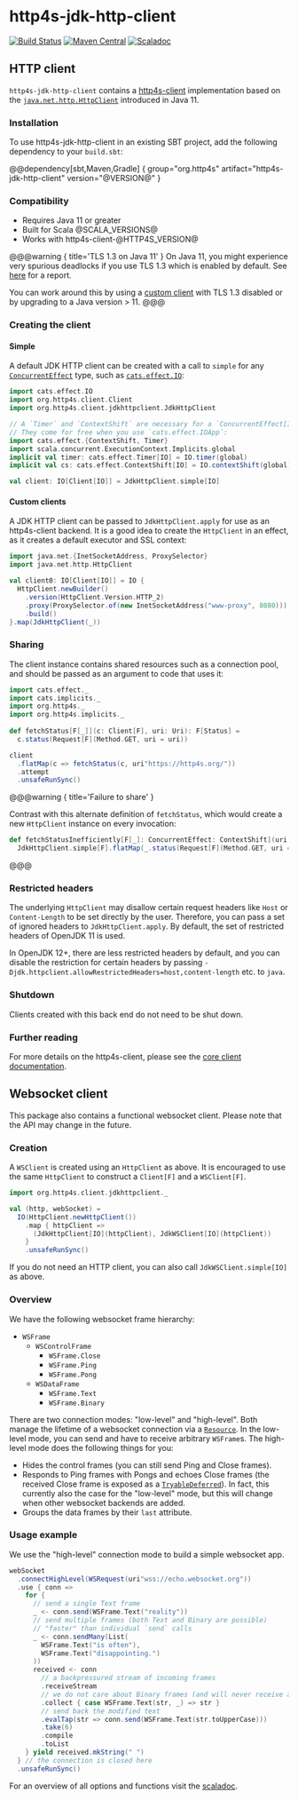 # http4s-jdk-http-client

[![Build Status](https://github.com/http4s/http4s-jdk-http-client/workflows/CI/badge.svg?branch=master)](https://github.com/http4s/http4s-jdk-http-client/actions) [![Maven Central](https://maven-badges.herokuapp.com/maven-central/org.http4s/http4s-jdk-http-client_@SCALA_VERSION@/badge.svg)](https://maven-badges.herokuapp.com/maven-central/org.http4s/http4s-jdk-http-client_@SCALA_VERSION@) [![Scaladoc](https://javadoc-badge.appspot.com/org.http4s/http4s-jdk-http-client_@SCALA_VERSION@.svg?label=scaladoc)](https://javadoc-badge.appspot.com/org.http4s/http4s-jdk-http-client_@SCALA_VERSION@)

## HTTP client

`http4s-jdk-http-client` contains a [http4s-client] implementation based on
the [`java.net.http.HttpClient`][Java HttpClient] introduced in Java
11.

### Installation

To use http4s-jdk-http-client in an existing SBT project, add the
following dependency to your `build.sbt`:

@@dependency[sbt,Maven,Gradle] {
  group="org.http4s"
  artifact="http4s-jdk-http-client"
  version="@VERSION@"
}

### Compatibility

* Requires Java 11 or greater
* Built for Scala @SCALA_VERSIONS@
* Works with http4s-client-@HTTP4S_VERSION@

@@@warning { title='TLS 1.3 on Java 11' }
On Java 11, you might experience very spurious deadlocks if you use TLS 1.3
which is enabled by default. See [here](https://github.com/http4s/http4s-jdk-http-client/issues/200)
for a report.

You can work around this by using a [custom client](#custom-clients)
with TLS 1.3 disabled or by upgrading to a Java version > 11.
@@@

### Creating the client

#### Simple

A default JDK HTTP client can be created with a call to `simple` for
any [`ConcurrentEffect`][ConcurrentEffect] type, such as
[`cats.effect.IO`][IO]:

```scala mdoc:silent:reset-class
import cats.effect.IO
import org.http4s.client.Client
import org.http4s.client.jdkhttpclient.JdkHttpClient

// A `Timer` and `ContextShift` are necessary for a `ConcurrentEffect[IO]`.
// They come for free when you use `cats.effect.IOApp`:
import cats.effect.{ContextShift, Timer}
import scala.concurrent.ExecutionContext.Implicits.global
implicit val timer: cats.effect.Timer[IO] = IO.timer(global)
implicit val cs: cats.effect.ContextShift[IO] = IO.contextShift(global)

val client: IO[Client[IO]] = JdkHttpClient.simple[IO]
```

#### Custom clients

A JDK HTTP client can be passed to `JdkHttpClient.apply` for use as an
http4s-client backend.  It is a good idea to create the `HttpClient`
in an effect, as it creates a default executor and SSL context:

```scala mdoc:silent
import java.net.{InetSocketAddress, ProxySelector}
import java.net.http.HttpClient

val client0: IO[Client[IO]] = IO {
  HttpClient.newBuilder()
    .version(HttpClient.Version.HTTP_2)
    .proxy(ProxySelector.of(new InetSocketAddress("www-proxy", 8080)))
    .build()
}.map(JdkHttpClient(_))
```

### Sharing

The client instance contains shared resources such as a connection
pool, and should be passed as an argument to code that uses it:

```scala mdoc
import cats.effect._
import cats.implicits._
import org.http4s._
import org.http4s.implicits._
  
def fetchStatus[F[_]](c: Client[F], uri: Uri): F[Status] =
  c.status(Request[F](Method.GET, uri = uri))

client
  .flatMap(c => fetchStatus(c, uri"https://http4s.org/"))
  .attempt
  .unsafeRunSync()
```

@@@warning { title='Failure to share' }

Contrast with this alternate definition of `fetchStatus`, which would
create a new `HttpClient` instance on every invocation:

```scala mdoc
def fetchStatusInefficiently[F[_]: ConcurrentEffect: ContextShift](uri: Uri): F[Status] =
  JdkHttpClient.simple[F].flatMap(_.status(Request[F](Method.GET, uri = uri)))
```

@@@

### Restricted headers

The underlying `HttpClient` may disallow certain request headers like `Host`
or `Content-Length` to be set directly by the user. Therefore, you can pass a set
of ignored headers to `JdkHttpClient.apply`. By default, the set of restricted
headers of OpenJDK 11 is used.

In OpenJDK 12+, there are less restricted headers by default, and you can disable
the restriction for certain headers by passing
`-Djdk.httpclient.allowRestrictedHeaders=host,content-length` etc. to `java`.

### Shutdown

Clients created with this back end do not need to be shut down.

### Further reading

For more details on the http4s-client, please see the [core client
documentation][http4s-client].

## Websocket client

This package also contains a functional websocket client. Please note that
the API may change in the future.

### Creation

A `WSClient` is created
using an `HttpClient` as above. It is encouraged to use the same `HttpClient`
to construct a `Client[F]` and a `WSClient[F]`.

```scala mdoc
import org.http4s.client.jdkhttpclient._

val (http, webSocket) =
  IO(HttpClient.newHttpClient())
    .map { httpClient =>
      (JdkHttpClient[IO](httpClient), JdkWSClient[IO](httpClient))
    }
    .unsafeRunSync()
```

If you do not need an HTTP client, you can also call `JdkWSClient.simple[IO]` as above.

### Overview

We have the following websocket frame hierarchy:

 * `WSFrame`
     * `WSControlFrame`
         * `WSFrame.Close`
         * `WSFrame.Ping`
         * `WSFrame.Pong`
     * `WSDataFrame`
         * `WSFrame.Text`
         * `WSFrame.Binary`

There are two connection modes: "low-level" and "high-level". Both manage the lifetime of a
websocket connection via a [`Resource`][Resource].
In the low-level mode, you can send and have to receive arbitrary `WSFrame`s.
The high-level mode does the following things for you:

 - Hides the control frames (you can still send Ping and Close frames).
 - Responds to Ping frames with Pongs and echoes Close frames (the received Close frame is exposed
   as a [`TryableDeferred`][TryableDeferred]). In fact, this currently also the case for the
   "low-level" mode, but this will change when other websocket backends are added.
 - Groups the data frames by their `last` attribute.

### Usage example

We use the "high-level" connection mode to build a simple websocket app.

```scala mdoc
webSocket
  .connectHighLevel(WSRequest(uri"wss://echo.websocket.org"))
  .use { conn =>
    for {
      // send a single Text frame
      _ <- conn.send(WSFrame.Text("reality"))
      // send multiple frames (both Text and Binary are possible)
      // "faster" than individual `send` calls
      _ <- conn.sendMany(List(
        WSFrame.Text("is often"),
        WSFrame.Text("disappointing.")
      ))
      received <- conn
        // a backpressured stream of incoming frames
        .receiveStream
        // we do not care about Binary frames (and will never receive any)
        .collect { case WSFrame.Text(str, _) => str }
        // send back the modified text
        .evalTap(str => conn.send(WSFrame.Text(str.toUpperCase)))
        .take(6)
        .compile
        .toList
    } yield received.mkString(" ")
  } // the connection is closed here
  .unsafeRunSync()
```

For an overview of all options and functions visit the [scaladoc].

[http4s-client]: https://http4s.org/v@HTTP4S_VERSION_SHORT@/client/
[Java HttpClient]: https://docs.oracle.com/en/java/javase/11/docs/api/java.net.http/java/net/http/HttpClient.html
[ConcurrentEffect]: https://typelevel.org/cats-effect/typeclasses/concurrent-effect.html
[IO]: https://typelevel.org/cats-effect/datatypes/io.html
[Resource]: https://typelevel.org/cats-effect/datatypes/resource.html
[TryableDeferred]: https://typelevel.org/cats-effect/api/cats/effect/concurrent/TryableDeferred.html
[scaladoc]: https://static.javadoc.io/org.http4s/http4s-jdk-http-client_@SCALA_VERSION@/@VERSION@/org/http4s/client/jdkhttpclient/index.html
